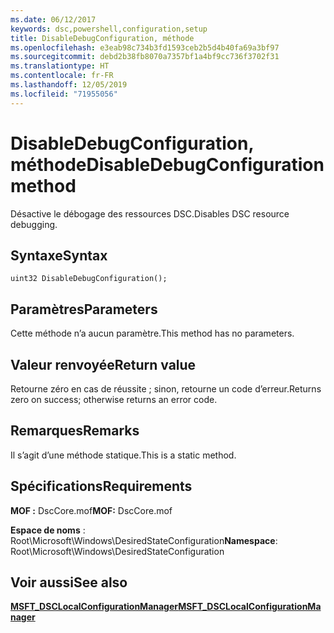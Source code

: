 ```yaml
---
ms.date: 06/12/2017
keywords: dsc,powershell,configuration,setup
title: DisableDebugConfiguration, méthode
ms.openlocfilehash: e3eab98c734b3fd1593ceb2b5d4b40fa69a3bf97
ms.sourcegitcommit: debd2b38fb8070a7357bf1a4bf9cc736f3702f31
ms.translationtype: HT
ms.contentlocale: fr-FR
ms.lasthandoff: 12/05/2019
ms.locfileid: "71955056"
---
```

# <a name="disabledebugconfiguration-method"></a><span data-ttu-id="ff438-103">DisableDebugConfiguration, méthode</span><span class="sxs-lookup"><span data-stu-id="ff438-103">DisableDebugConfiguration method</span></span>

<span data-ttu-id="ff438-104">Désactive le débogage des ressources DSC.</span><span class="sxs-lookup"><span data-stu-id="ff438-104">Disables DSC resource debugging.</span></span>

## <a name="syntax"></a><span data-ttu-id="ff438-105">Syntaxe</span><span class="sxs-lookup"><span data-stu-id="ff438-105">Syntax</span></span>

```mof
uint32 DisableDebugConfiguration();
```

## <a name="parameters"></a><span data-ttu-id="ff438-106">Paramètres</span><span class="sxs-lookup"><span data-stu-id="ff438-106">Parameters</span></span>

<span data-ttu-id="ff438-107">Cette méthode n’a aucun paramètre.</span><span class="sxs-lookup"><span data-stu-id="ff438-107">This method has no parameters.</span></span>

## <a name="return-value"></a><span data-ttu-id="ff438-108">Valeur renvoyée</span><span class="sxs-lookup"><span data-stu-id="ff438-108">Return value</span></span>

<span data-ttu-id="ff438-109">Retourne zéro en cas de réussite ; sinon, retourne un code d’erreur.</span><span class="sxs-lookup"><span data-stu-id="ff438-109">Returns zero on success; otherwise returns an error code.</span></span>

## <a name="remarks"></a><span data-ttu-id="ff438-110">Remarques</span><span class="sxs-lookup"><span data-stu-id="ff438-110">Remarks</span></span>

<span data-ttu-id="ff438-111">Il s’agit d’une méthode statique.</span><span class="sxs-lookup"><span data-stu-id="ff438-111">This is a static method.</span></span>

## <a name="requirements"></a><span data-ttu-id="ff438-112">Spécifications</span><span class="sxs-lookup"><span data-stu-id="ff438-112">Requirements</span></span>

<span data-ttu-id="ff438-113">**MOF :** DscCore.mof</span><span class="sxs-lookup"><span data-stu-id="ff438-113">**MOF:** DscCore.mof</span></span>

<span data-ttu-id="ff438-114">**Espace de noms** : Root\Microsoft\Windows\DesiredStateConfiguration</span><span class="sxs-lookup"><span data-stu-id="ff438-114">**Namespace**: Root\Microsoft\Windows\DesiredStateConfiguration</span></span>

## <a name="see-also"></a><span data-ttu-id="ff438-115">Voir aussi</span><span class="sxs-lookup"><span data-stu-id="ff438-115">See also</span></span>

[<span data-ttu-id="ff438-116">**MSFT_DSCLocalConfigurationManager**</span><span class="sxs-lookup"><span data-stu-id="ff438-116">**MSFT_DSCLocalConfigurationManager**</span></span>](msft-dsclocalconfigurationmanager.md)
